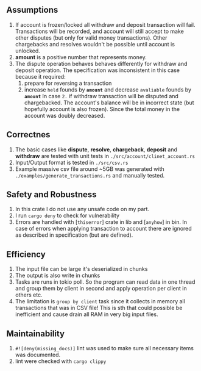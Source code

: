 


## Assumptions

1. If account is frozen/locked all withdraw and deposit transaction will fail. Transactions will be
   recorded, and account will still accept to make other disputes (but only for valid money
   transactions). Other chargebacks and resolves wouldn't be possible until account is unlocked.
2. **amount** is a positive number that represents money.
3. The dispute operation behaves behaves differently for withdraw and deposit operation. The specification was inconsistent in this case because it required:
    1. prepare for reversing a transaction
    2. increase `held` founds by **`amount`** and decrease `avaliable` founds by **`amount`**
In case `2.` if withdraw transaction will be disputed and chargebacked. The account's balance will be in
incorrect state (but hopefully account is also frozen). Since the total money in the account was doubly decreased.

## Correctnes

1. The basic cases like **dispute**, **resolve**, **chargeback**, **deposit** and **withdraw** are tested with unit tests in `./src/account/clinet_account.rs`
2. Input/Output format is tested in `./src/csv.rs`
3. Example massive csv file around ~5GB was generated with `./examples/generate_transactions.rs` and manually tested.

## Safety and Robustness
1. In this crate I do not use any unsafe code on my part.
2. I run `cargo deny` to check for vulnerability
3. Errors are handled with [`thiserror`] crate in lib and [`anyhow`] in bin. In case of errors when applying transaction to account there are ignored as described in specification (but are defined).

## Efficiency
1. The input file can be large it's deserialized in chunks
2. The output is also write in chunks
3. Tasks are runs in tokio poll. So the program can read data in one thread and group them by client in second and apply operation per client in others etc.
4. The limitation is `group by client` task since it collects in memory all transactions that was in CSV file! This is sth that could possible be inefficient and cause drain all RAM in very big input files.

## Maintainability
1. `#![deny(missing_docs)]` lint was used to make sure all necessary items was documented.
2. lint were checked with `cargo clippy` 
